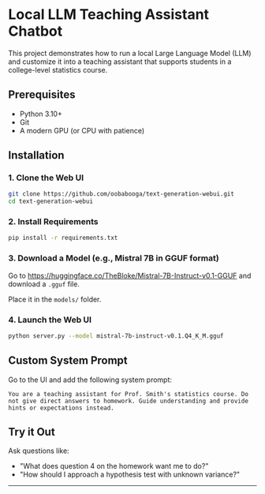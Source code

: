 # Local LLM Teaching Assistant Chatbot

This project demonstrates how to run a local Large Language Model (LLM) and customize it into a teaching assistant that supports students in a college-level statistics course.

## Prerequisites
- Python 3.10+
- Git
- A modern GPU (or CPU with patience)

## Installation

### 1. Clone the Web UI
```bash
git clone https://github.com/oobabooga/text-generation-webui.git
cd text-generation-webui
```

### 2. Install Requirements
```bash
pip install -r requirements.txt
```

### 3. Download a Model (e.g., Mistral 7B in GGUF format)
Go to https://huggingface.co/TheBloke/Mistral-7B-Instruct-v0.1-GGUF and download a `.gguf` file.

Place it in the `models/` folder.

### 4. Launch the Web UI
```bash
python server.py --model mistral-7b-instruct-v0.1.Q4_K_M.gguf
```

## Custom System Prompt
Go to the UI and add the following system prompt:

```
You are a teaching assistant for Prof. Smith's statistics course. Do not give direct answers to homework. Guide understanding and provide hints or expectations instead.
```

## Try it Out
Ask questions like:
- "What does question 4 on the homework want me to do?"
- "How should I approach a hypothesis test with unknown variance?"

---
